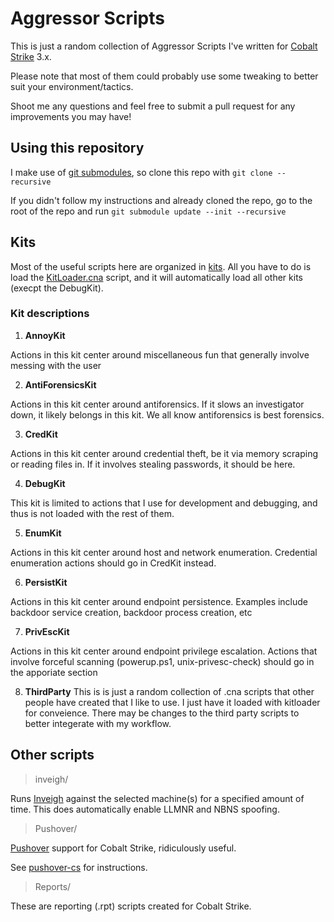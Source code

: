 # Aggressor Scripts
This is just a random collection of Aggressor Scripts I've written for [Cobalt Strike](https://www.cobaltstrike.com) 3.x.

Please note that most of them could probably use some tweaking to better suit your environment/tactics.

Shoot me any questions and feel free to submit a pull request for any improvements you may have!

## Using this repository

I make use of [git submodules](https://git-scm.com/book/en/v2/Git-Tools-Submodules), so clone this repo with ```git clone --recursive```

If you didn't follow my instructions and already cloned the repo, go to the root of the repo and run ```git submodule update --init --recursive```

## Kits

Most of the useful scripts here are organized in [kits](kits). All you have to do is load the [KitLoader.cna](kits/KitLoader.cna) script, and it will automatically load all other kits (execpt the DebugKit).

### Kit descriptions
1. **AnnoyKit**

  Actions in this kit center around miscellaneous fun that generally involve messing with the user

2. **AntiForensicsKit**

  Actions in this kit center around antiforensics. If it slows an investigator down, it likely belongs in this kit. We all know antiforensics is best forensics.

3. **CredKit**

  Actions in this kit center around credential theft, be it via memory scraping or reading files in. If it involves stealing passwords, it should be here.

4. **DebugKit**

  This kit is limited to actions that I use for development and debugging, and thus is not loaded with the rest of them.

5. **EnumKit**

  Actions in this kit center around host and network enumeration. Credential enumeration actions should go in CredKit instead.

6. **PersistKit**

  Actions in this kit center around endpoint persistence. Examples include backdoor service creation, backdoor process creation, etc

7. **PrivEscKit**

  Actions in this kit center around endpoint privilege escalation. Actions that involve forceful scanning (powerup.ps1, unix-privesc-check) should go in the apporiate section

8. **ThirdParty**
  This is is just a random collection of .cna scripts that other people have created that I like to use. I just have it loaded with kitloader for conveience. There may be changes to the third party scripts to better integerate with my workflow.

## Other scripts
>inveigh/ 

Runs [Inveigh](https://github.com/Kevin-Robertson/Inveigh) against the selected machine(s) for a specified amount of time. This does automatically enable LLMNR and NBNS spoofing.

>Pushover/

[Pushover](https://pushover.net) support for Cobalt Strike, ridiculously useful.

See [pushover-cs](Pushover/pushover-cs) for instructions.

>Reports/

These are reporting (.rpt) scripts created for Cobalt Strike.
